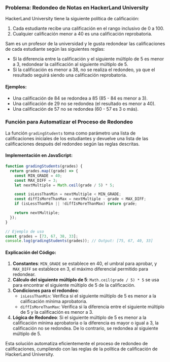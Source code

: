### Problema: Redondeo de Notas en HackerLand University

HackerLand University tiene la siguiente política de calificación:

1. Cada estudiante recibe una calificación en el rango inclusivo de 0 a 100.
2. Cualquier calificación menor a 40 es una calificación reprobatoria.

Sam es un profesor de la universidad y le gusta redondear las calificaciones de cada estudiante según las siguientes reglas:

- Si la diferencia entre la calificación y el siguiente múltiplo de 5 es menor a 3, redondear la calificación al siguiente múltiplo de 5.
- Si la calificación es menor a 38, no se realiza el redondeo, ya que el resultado seguirá siendo una calificación reprobatoria.

#### Ejemplos:

- Una calificación de 84 se redondea a 85 (85 - 84 es menor a 3).
- Una calificación de 29 no se redondea (el resultado es menor a 40).
- Una calificación de 57 no se redondea (60 - 57 es 3 o más).

### Función para Automatizar el Proceso de Redondeo

La función `gradingStudents` toma como parámetro una lista de calificaciones iniciales de los estudiantes y devuelve una lista de las calificaciones después del redondeo según las reglas descritas.

#### Implementación en JavaScript:

```javascript
function gradingStudents(grades) {
  return grades.map((grade) => {
    const MIN_GRADE = 40;
    const MAX_DIFF = 3;
    let nextMultiple = Math.ceil(grade / 5) * 5;

    const isLessThanMin = nextMultiple < MIN_GRADE;
    const diffIsMoreThanMax = nextMultiple - grade < MAX_DIFF;
    if (isLessThanMin || !diffIsMoreThanMax) return grade;

    return nextMultiple;
  });
}

// Ejemplo de uso
const grades = [73, 67, 38, 33];
console.log(gradingStudents(grades)); // Output: [75, 67, 40, 33]
```

#### Explicación del Código:

1. **Constantes**: `MIN_GRADE` se establece en 40, el umbral para aprobar, y `MAX_DIFF` se establece en 3, el máximo diferencial permitido para redondear.
2. **Cálculo del siguiente múltiplo de 5**: `Math.ceil(grade / 5) * 5` se usa para encontrar el siguiente múltiplo de 5 de la calificación.
3. **Condiciones para el redondeo**:
   - `isLessThanMin`: Verifica si el siguiente múltiplo de 5 es menor a la calificación mínima aprobatoria.
   - `diffIsMoreThanMax`: Verifica si la diferencia entre el siguiente múltiplo de 5 y la calificación es menor a 3.
4. **Lógica de Redondeo**: Si el siguiente múltiplo de 5 es menor a la calificación mínima aprobatoria o la diferencia es mayor o igual a 3, la calificación no se redondea. De lo contrario, se redondea al siguiente múltiplo de 5.

Esta solución automatiza eficientemente el proceso de redondeo de calificaciones, cumpliendo con las reglas de la política de calificación de HackerLand University.
